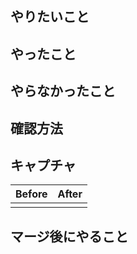 ## やりたいこと

<!-- 例: {{誰}}の{{課題の内容}}という課題を解決したい -->

## やったこと

<!-- 例: {{テーブル名}}にカラムを追加した -->

## やらなかったこと

<!-- 例: リファクタリング -->

## 確認方法

<!--
例:
1. `/xxx` にアクセスする
2. xxx
3. xxx
4. xxx であることを確認する
-->

## キャプチャ

| Before          | After          |
| --------------- | -------------- |
| <!-- Before --> | <!-- After --> |

## マージ後にやること

<!-- 例: xxx に連絡する -->
